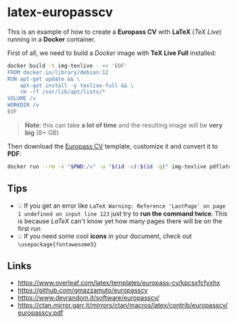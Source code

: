# latex-europasscv

This is an example of how to create a **Europass CV** with **LaTeX** (_TeX Live_) running in a **Docker** container.

First of all, we need to build a _Docker_ image with **TeX Live Full** installed:

```bash
docker build -t img-texlive - << 'EOF'
FROM docker.io/library/debian:12
RUN apt-get update && \
    apt-get install -y texlive-full && \
    rm -rf /var/lib/apt/lists/*
VOLUME /v
WORKDIR /v
EOF
```

> **Note**: this can take **a lot of time** and the resulting image will be **very big** (8+ GB)

Then download the [Europass CV](https://www.overleaf.com/latex/templates/europass-cv/kpcsxfcfvxhx) template, customize it and convert it to **PDF**:

```bash
docker run --rm -v "$PWD:/v" -u "$(id -u):$(id -g)" img-texlive pdflatex main.tex
```

## Tips

- :bulb: If you get an error like `LaTeX Warning: Reference 'LastPage' on page 1 undefined on input line 123` just try to **run the command twice**. This is because _LaTeX_ can't know yet how many pages there will be on the first run
- :bulb: If you need some cool **icons** in your document, check out `\usepackage{fontawesome5}`

## Links

- https://www.overleaf.com/latex/templates/europass-cv/kpcsxfcfvxhx
- https://github.com/gmazzamuto/europasscv
- https://www.devrandom.it/software/europasscv/
- https://ctan.mirror.garr.it/mirrors/ctan/macros/latex/contrib/europasscv/europasscv.pdf
